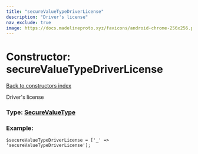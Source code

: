 ```yaml
---
title: "secureValueTypeDriverLicense"
description: "Driver's license"
nav_exclude: true
image: https://docs.madelineproto.xyz/favicons/android-chrome-256x256.png
---
```

# Constructor: secureValueTypeDriverLicense  
[Back to constructors index](/API_docs/constructors/index.html)



Driver's license




### Type: [SecureValueType](/API_docs/types/SecureValueType.html)


### Example:

```
$secureValueTypeDriverLicense = ['_' => 'secureValueTypeDriverLicense'];
```  
